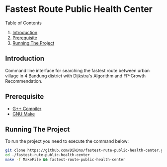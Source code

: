 # Fastest Route Public Health Center

Table of Contents

1. [Introduction](#introduction)
2. [Prerequisite](#prerequisite)
3. [Running The Project](#running-the-project)

## Introduction

Command line interface for searching the fastest route between urban village in 4 Bandung district with Dijkstra's Algorithm and FP-Growth Recommendation.

## Prerequisite

- [G++ Compiler](https://gcc.gnu.org/)
- [GNU Make](https://www.gnu.org/software/make/)

## Running The Project

To run the project you need to execute the command below:

```bash
git clone https://github.com/DikDns/fastest-rute-public-health-center.git
cd ./fastest-rute-public-health-center
make -f MakeFile && fastest-route-public-health-center
```
